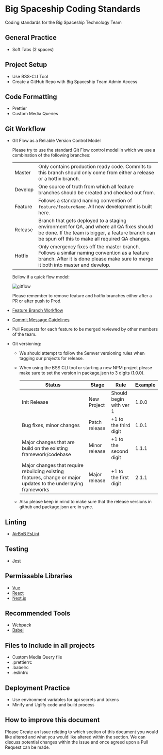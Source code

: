 # Big Spaceship Coding Standards
Coding standards for the Big Spaceship Technology Team

## General Practice
* Soft Tabs (2 spaces)

## Project Setup
* Use BSS-CLI Tool
* Create a GitHub Repo with Big Spaceship Team Admin Access

## Code Formatting
* Prettier
* Custom Media Queries

## Git Workflow
* Git Flow as a Reliable Version Control Model

  Please try to use the standard Git Flow control model in which we use a combination of the following branches:

  |                |                         |
  |----------------|-------------------------------|
  |Master			 |Only contains production ready code. Commits to this branch should only come from either a release or a hotfix branch.|
  |Develop          |One source of truth from which all feature branches should be created and checked out from.|
  |Feature          |Follows a standard naming convention of `feature/featureName`. All new development is built here.|
  |Release          |Branch that gets deployed to a staging environment for QA, and where all QA fixes should be done. If the team is bigger, a feature branch can be spun off this to make all required QA changes.|
  |Hotfix          |Only emergency fixes off the master branch. Follows a similar naming convention as a feature branch. After it is done please make sure to merge it both into master and develop.|

  Bellow if a quick flow model:

  ![gitflow](https://user-images.githubusercontent.com/5499946/37505531-d1dd396c-28bb-11e8-921d-1124af180b3f.png)

  Please remember to remove feature and hotfix branches either after a PR or after push to Prod.

* [Feature Branch Workflow](https://www.atlassian.com/git/tutorials/comparing-workflows#feature-branch-workflow)
* [Commit Message Guidelines](https://gist.github.com/robertpainsi/b632364184e70900af4ab688decf6f53)
* Pull Requests for each feature to be merged reviewed by other members of the team.
* Git versioning:
  * We should attempt to follow the Semver versioning rules when tagging our projects for release. 
  * When using the BSS CLI tool or starting a new NPM project please make sure to set the version in package.json to 3 digits (1.0.0).
  
    | Status | Stage | Rule | Example |
    | -- | -- | -- | -- |
    | Init Release | New Project | Should begin with ver 1 | 1.0.0 |
    | Bug fixes, minor changes | Patch release | +1 to the third digit | 1.0.1 |
    | Major changes that are build on the existing framework/codebase | Minor release | +1 to the second digit | 1.1.1 |
    | Major changes that require rebuilding existing features, change or major updates to the underlaying frameworks | Major release | +1 to the first digit | 2.1.1 |

  * Also please keep in mind to make sure that the release versions in github and package.json are in sync. 

## Linting
* [AirBnB EsLint](https://github.com/bigspaceship/javascript)

## Testing
* [Jest](https://facebook.github.io/jest/)

## Permissable Libraries
* [Vue](https://vuejs.org/)
* [React](https://reactjs.org/)
* [Next.js](https://github.com/zeit/next.js/)

## Recommended Tools
* [Webpack](https://webpack.js.org/)
* [Babel](https://babeljs.io/)

## Files to Include in all projects
* Custom Media Query file
* .prettierrc
* .babelrc
* .eslintrc

## Deployment Practice
* Use environment variables for api secrets and tokens
* Minify and Uglify code and build process

## How to improve this document
Please Create an Issue relating to which section of this document you would like altered and what you would like altered within the section. We can discuss potential changes within the issue and once agreed upon a Pull Request can be made.
